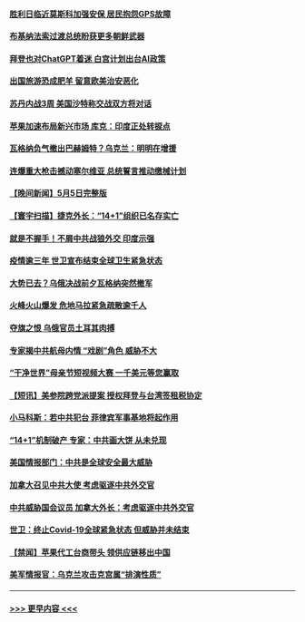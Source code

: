 #### [胜利日临近莫斯科加强安保 居民抱怨GPS故障](../pages/prog202/a103705962.md?t=05070043) 
#### [布基纳法索过渡总统盼获更多朝鲜武器](../pages/prog202/a103705959.md?t=05070043) 
#### [拜登也对ChatGPT着迷 白宫计划出台AI政策](../pages/prog202/a103705953.md?t=05070043) 
#### [出国旅游恐成肥羊 留意欧美治安恶化](../pages/prog202/a103705907.md?t=05070043) 
#### [苏丹内战3周 美国沙特称交战双方将对话](../pages/prog202/a103705896.md?t=05070043) 
#### [苹果加速布局新兴市场 库克：印度正处转捩点](../pages/prog202/a103705888.md?t=05070043) 
#### [瓦格纳负气撤出巴赫姆特？乌克兰：明明在增援](../pages/prog202/a103705862.md?t=05070043) 
#### [连爆重大枪击撼动塞尔维亚 总统誓言推动缴械计划](../pages/prog202/a103705834.md?t=05070043) 
#### [【晚间新闻】5月5日完整版](../pages/prog202/a103705766.md?t=05070043) 
#### [【寰宇扫描】捷克外长：“14+1”组织已名存实亡](../pages/prog202/a103705756.md?t=05070043) 
#### [就是不握手！不屑中共战狼外交 印度示强](../pages/prog202/a103705675.md?t=05070043) 
#### [疫情逾三年 世卫宣布结束全球卫生紧急状态](../pages/prog202/a103705669.md?t=05070043) 
#### [大势已去？乌俄决战前夕瓦格纳突然撤军](../pages/prog202/a103705672.md?t=05070043) 
#### [火峰火山爆发 危地马拉紧急疏散逾千人](../pages/prog202/a103705671.md?t=05070043) 
#### [夺旗之恨 乌俄官员土耳其肉搏](../pages/prog202/a103705668.md?t=05070043) 
#### [专家揭中共航母内情 “戏剧”角色 威胁不大](../pages/prog202/a103705344.md?t=05070043) 
#### [“干净世界”母亲节短视频大赛 一千美元等您赢取](../pages/prog202/a103705629.md?t=05070043) 
#### [【短讯】美参院跨党派提案 授权拜登与台湾签租税协定](../pages/prog202/a103705538.md?t=05070043) 
#### [小马科斯：若中共犯台 菲律宾军事基地将起作用](../pages/prog202/a103705539.md?t=05070043) 
#### [“14+1”机制破产 专家：中共画大饼 从未兑现](../pages/prog202/a103705540.md?t=05070043) 
#### [美国情报部门：中共是全球安全最大威胁](../pages/prog202/a103705537.md?t=05070043) 
#### [加拿大召见中共大使 考虑驱逐中共外交官](../pages/prog202/a103705458.md?t=05070043) 
#### [中共威胁国会议员 加拿大外长：考虑驱逐中共外交官](../pages/prog202/a103705536.md?t=05070043) 
#### [世卫：终止Covid-19全球紧急状态 但威胁并未结束](../pages/prog202/a103705518.md?t=05070043) 
#### [【禁闻】苹果代工台商带头 领供应链移出中国](../pages/prog202/a103705474.md?t=05070043) 
#### [美军情报官：乌克兰攻击克宫属“排演性质”](../pages/prog202/a103705450.md?t=05070043) 

----
#### [ >>> 更早内容 <<< ](../indexes/prog202-earlier.md)
